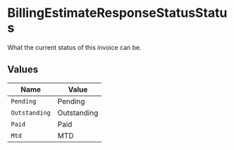 # BillingEstimateResponseStatusStatus

What the current status of this invoice can be.


## Values

| Name          | Value         |
| ------------- | ------------- |
| `Pending`     | Pending       |
| `Outstanding` | Outstanding   |
| `Paid`        | Paid          |
| `Mtd`         | MTD           |